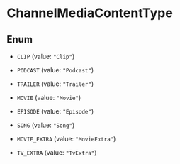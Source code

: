 

# ChannelMediaContentType

## Enum


* `CLIP` (value: `"Clip"`)

* `PODCAST` (value: `"Podcast"`)

* `TRAILER` (value: `"Trailer"`)

* `MOVIE` (value: `"Movie"`)

* `EPISODE` (value: `"Episode"`)

* `SONG` (value: `"Song"`)

* `MOVIE_EXTRA` (value: `"MovieExtra"`)

* `TV_EXTRA` (value: `"TvExtra"`)



